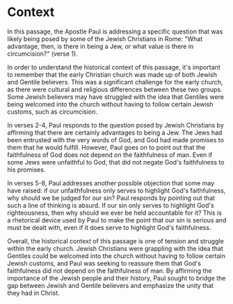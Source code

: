# Context

In this passage, the Apostle Paul is addressing a specific question that was likely being posed by some of the Jewish Christians in Rome: "What advantage, then, is there in being a Jew, or what value is there in circumcision?" (verse 1).

In order to understand the historical context of this passage, it's important to remember that the early Christian church was made up of both Jewish and Gentile believers. This was a significant challenge for the early church, as there were cultural and religious differences between these two groups. Some Jewish believers may have struggled with the idea that Gentiles were being welcomed into the church without having to follow certain Jewish customs, such as circumcision.

In verses 2-4, Paul responds to the question posed by Jewish Christians by affirming that there are certainly advantages to being a Jew. The Jews had been entrusted with the very words of God, and God had made promises to them that he would fulfill. However, Paul goes on to point out that the faithfulness of God does not depend on the faithfulness of man. Even if some Jews were unfaithful to God, that did not negate God's faithfulness to his promises.

In verses 5-8, Paul addresses another possible objection that some may have raised: if our unfaithfulness only serves to highlight God's faithfulness, why should we be judged for our sin? Paul responds by pointing out that such a line of thinking is absurd. If our sin only serves to highlight God's righteousness, then why should we ever be held accountable for it? This is a rhetorical device used by Paul to make the point that our sin is serious and must be dealt with, even if it does serve to highlight God's faithfulness.

Overall, the historical context of this passage is one of tension and struggle within the early church. Jewish Christians were grappling with the idea that Gentiles could be welcomed into the church without having to follow certain Jewish customs, and Paul was seeking to reassure them that God's faithfulness did not depend on the faithfulness of man. By affirming the importance of the Jewish people and their history, Paul sought to bridge the gap between Jewish and Gentile believers and emphasize the unity that they had in Christ.

